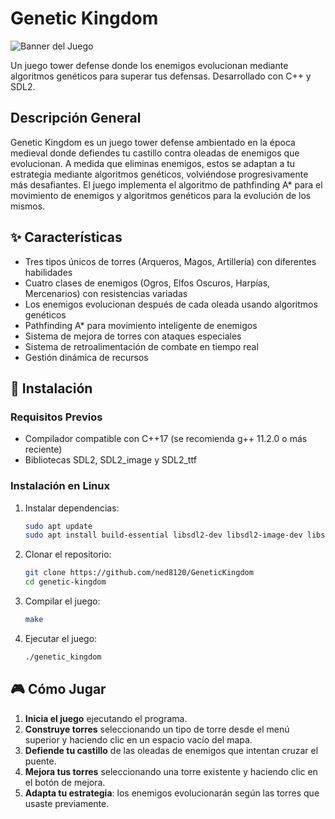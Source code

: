# Genetic Kingdom

![Banner del Juego](images/banner.png)

Un juego tower defense donde los enemigos evolucionan mediante algoritmos genéticos para superar tus defensas. Desarrollado con C++ y SDL2.

## Descripción General

Genetic Kingdom es un juego tower defense ambientado en la época medieval donde defiendes tu castillo contra oleadas de enemigos que evolucionan. A medida que eliminas enemigos, estos se adaptan a tu estrategia mediante algoritmos genéticos, volviéndose progresivamente más desafiantes. El juego implementa el algoritmo de pathfinding A* para el movimiento de enemigos y algoritmos genéticos para la evolución de los mismos.

## ✨ Características

- Tres tipos únicos de torres (Arqueros, Magos, Artillería) con diferentes habilidades
- Cuatro clases de enemigos (Ogros, Elfos Oscuros, Harpías, Mercenarios) con resistencias variadas
- Los enemigos evolucionan después de cada oleada usando algoritmos genéticos
- Pathfinding A* para movimiento inteligente de enemigos
- Sistema de mejora de torres con ataques especiales
- Sistema de retroalimentación de combate en tiempo real
- Gestión dinámica de recursos

## 🚀 Instalación

### Requisitos Previos

- Compilador compatible con C++17 (se recomienda g++ 11.2.0 o más reciente)
- Bibliotecas SDL2, SDL2_image y SDL2_ttf

### Instalación en Linux

1. Instalar dependencias:
   ```bash
   sudo apt update
   sudo apt install build-essential libsdl2-dev libsdl2-image-dev libsdl2-ttf-dev
   ```

2. Clonar el repositorio:
   ```bash
   git clone https://github.com/ned8120/GeneticKingdom
   cd genetic-kingdom
   ```

3. Compilar el juego:
   ```bash
   make
   ```

4. Ejecutar el juego:
   ```bash
   ./genetic_kingdom
   ```

## 🎮 Cómo Jugar

1. **Inicia el juego** ejecutando el programa.
2. **Construye torres** seleccionando un tipo de torre desde el menú superior y haciendo clic en un espacio vacío del mapa.
3. **Defiende tu castillo** de las oleadas de enemigos que intentan cruzar el puente.
4. **Mejora tus torres** seleccionando una torre existente y haciendo clic en el botón de mejora.
5. **Adapta tu estrategia**: los enemigos evolucionarán según las torres que usaste previamente.
